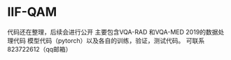 # IIF-QAM
代码还在整理，后续会进行公开
主要包含VQA-RAD 和VQA-MED 2019的数据处理代码
模型代码（pytorch）以及各自的训练，验证，测试代码。
可联系823722612（qq邮箱）
